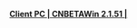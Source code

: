 **[Client PC | CNBETAWin 2.1.51 |  ](https://autopatchcn.bhsr.com/client/beta/20240322124944_scfGE0xJXlWtoJ1r/StarRail_2.1.51.zip)**